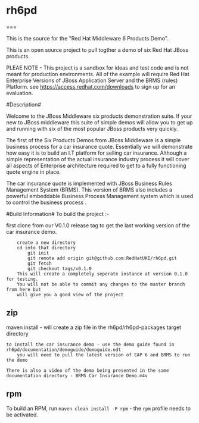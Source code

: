 # rh6pd

===

This is the source for the "Red Hat Middleware 6 Products Demo". 

This is an open source project to pull togther a demo of six Red Hat JBoss products.

PLEAE NOTE - This project is a sandbox for ideas and test code and is not meant for production environments.
             All of the example will require Red Hat Enterprise Versions of JBoss Application Server and the BRMS (rules)   
             Platform. see https://access.redhat.com/downloads to sign up for an evaluation. 

#Description#

Welcome to the JBoss Middleware six products demonstration suite. If your new to JBoss middleware this suite of simple demos will allow you to get up and running with six of the most popular JBoss products very quickly.

The first of the Six Products Demos from JBoss Middleware is a simple business process for a car insurance quote. Essentially we will demonstrate how easy it is to build an I.T platform for selling car insurance. Although a simple representation of the actual insurance industry process it will cover all aspects of Enterprise architecture required to get to a fully functioning quote engine in place.

The  car insurance quote is implemented with JBoss Business Rules Management System (BRMS). This version of BRMS also includes a powerful embeddable Business Process Management system which is used to control the business process .



#Build Information#
To build the project :-

  first clone from our V0.1.0 release tag to get the last working version of the car insurance demo.

        create a new directory
        cd into that directory 
        	git init 
        	git remote add origin git@github.com:RedHatUKI/rh6pd.git
        	git fetch
        	git checkout tags/v0.1.0
        This will create a completely seperate instance at version 0.1.0 for testing.
        You will not be able to commit any changes to the master branch from here but 
        will give you a good view of the project

## zip ##
  maven install - will create a zip file in the rh6pd/rh6pd-packages target directory

	to install the car insurance demo - use the demo guide found in rh6pd/documentation/demoguide/demoguide.odt
        you will need to pull the latest version of EAP 6 and BRMS to run the demo
        
	There is also a video of the demo being presented in the same documentation directory - BRMS Car Insurance Demo.m4v

## rpm ##
To build an RPM, run `maven clean install -P rpm` - the `rpm` profile needs to be activated.
